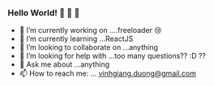 ### Hello World! 🙈 🙉 🙊

- 🔭 I’m currently working on ....freeloader 😢
- 🌱 I’m currently learning ...ReactJS
- 👯 I’m looking to collaborate on ...anything
- 🤔 I’m looking for help with ...too many questions?? :D ??
- 💬 Ask me about ...anything
- 📫 How to reach me: ... vinhgiang.duong@gmail.com
